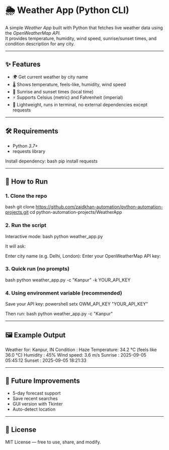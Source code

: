 # 🌦 Weather App (Python CLI)

A simple *Weather App* built with Python that fetches live weather data using the *OpenWeatherMap API*.  
It provides temperature, humidity, wind speed, sunrise/sunset times, and condition description for any city.

---

## ✨ Features
- 🌍 Get current weather by city name  
- 🌡 Shows temperature, feels-like, humidity, wind speed  
- 🌅 Sunrise and sunset times (local time)  
- ⚡ Supports Celsius (metric) and Fahrenheit (imperial)  
- 💾 Lightweight, runs in terminal, no external dependencies except requests

---

## 🛠 Requirements
- Python *3.7+*  
- requests library  

Install dependency:
bash
pip install requests


---

## 🚀 How to Run

### 1. Clone the repo
bash
git clone https://github.com/zaidkhan-automation/python-automation-projects.git
cd python-automation-projects/WeatherApp


### 2. Run the script
Interactive mode:
bash
python weather_app.py


It will ask:

Enter city name (e.g. Delhi, London):
Enter your OpenWeatherMap API key:


### 3. Quick run (no prompts)
bash
python weather_app.py -c "Kanpur" -k YOUR_API_KEY


### 4. Using environment variable (recommended)
Save your API key:
powershell
setx OWM_API_KEY "YOUR_API_KEY"

Then run:
bash
python weather_app.py -c "Kanpur"


---

## 🖼 Example Output

Weather for: Kanpur, IN
Condition : Haze
Temperature: 34.2 °C (feels like 36.0 °C)
Humidity  : 45%
Wind speed: 3.6 m/s
Sunrise   : 2025-09-05 05:45:12
Sunset    : 2025-09-05 18:21:33


---

## 🔮 Future Improvements
- 5-day forecast support  
- Save recent searches  
- GUI version with Tkinter  
- Auto-detect location  

---

## 📜 License
MIT License — free to use, share, and modify.